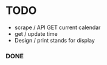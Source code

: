 # TODO  
* scrape / API GET current calendar  
* get / update time  
* Design / print stands for display  


### DONE  


